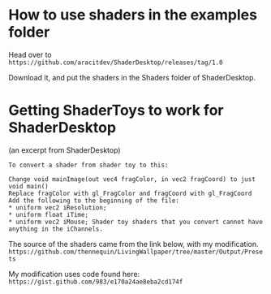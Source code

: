 # How to use shaders in the examples folder
Head over to `https://github.com/aracitdev/ShaderDesktop/releases/tag/1.0`

Download it, and put the shaders in the Shaders folder of ShaderDesktop.

# Getting ShaderToys to work for ShaderDesktop
(an excerpt from ShaderDesktop)
```
To convert a shader from shader toy to this:

Change void mainImage(out vec4 fragColor, in vec2 fragCoord) to just void main()
Replace fragColor with gl_FragColor and fragCoord with gl_FragCoord
Add the following to the beginning of the file:
* uniform vec2 iResolution;
* uniform float iTime;
* uniform vec2 iMouse; Shader toy shaders that you convert cannot have anything in the iChannels.
```

The source of the shaders came from the link below, with my modification.
`https://github.com/thennequin/LivingWallpaper/tree/master/Output/Presets`

My modification uses code found here:
`https://gist.github.com/983/e170a24ae8eba2cd174f`
